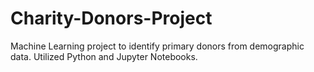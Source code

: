 # Charity-Donors-Project
Machine Learning project to identify primary donors from demographic data. Utilized Python and Jupyter Notebooks.
